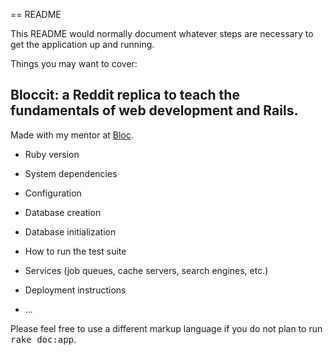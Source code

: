 == README

This README would normally document whatever steps are necessary to get the
application up and running.

Things you may want to cover:
## Bloccit: a Reddit replica to teach the fundamentals of web development and Rails.

 Made with my mentor at [Bloc](http://bloc.io).

* Ruby version 

* System dependencies

* Configuration

* Database creation

* Database initialization

* How to run the test suite

* Services (job queues, cache servers, search engines, etc.)

* Deployment instructions

* ...


Please feel free to use a different markup language if you do not plan to run
<tt>rake doc:app</tt>.
